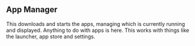 ## App Manager

This downloads and starts the apps, managing which is currently running and displayed. Anything to do with apps is here. This works with things like the launcher, app store and settings.